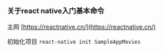 ### 关于react native入门基本命令
主网 [https://reactnative.cn/](https://reactnative.cn/)

初始化项目 `react-native init SampleAppMovies`
